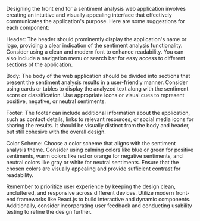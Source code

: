 Designing the front end for a sentiment analysis web application involves creating an intuitive and visually appealing interface that effectively communicates the application's purpose. Here are some suggestions for each component:

Header: The header should prominently display the application's name or logo, providing a clear indication of the sentiment analysis functionality. Consider using a clean and modern font to enhance readability. You can also include a navigation menu or search bar for easy access to different sections of the application.

Body: The body of the web application should be divided into sections that present the sentiment analysis results in a user-friendly manner. Consider using cards or tables to display the analyzed text along with the sentiment score or classification. Use appropriate icons or visual cues to represent positive, negative, or neutral sentiments.

Footer: The footer can include additional information about the application, such as contact details, links to relevant resources, or social media icons for sharing the results. It should be visually distinct from the body and header, but still cohesive with the overall design.

Color Scheme: Choose a color scheme that aligns with the sentiment analysis theme. Consider using calming colors like blue or green for positive sentiments, warm colors like red or orange for negative sentiments, and neutral colors like gray or white for neutral sentiments. Ensure that the chosen colors are visually appealing and provide sufficient contrast for readability.

Remember to prioritize user experience by keeping the design clean, uncluttered, and responsive across different devices. Utilize modern front-end frameworks like React.js to build interactive and dynamic components. Additionally, consider incorporating user feedback and conducting usability testing to refine the design further.
